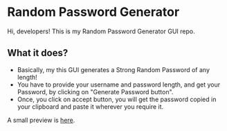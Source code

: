 # Random Password Generator
<p>
Hi, developers! This is my Random Password Generator GUI repo.  
</p>

## What it does?
-  Basically, my this GUI generates a Strong Random Password of any length! 
-  You have to provide your username and password length, and get your Password, by clicking on "Generate Password button".
-  Once, you click on accept button, you will get the password copied in your clipboard and paste it wherever you require it.

A small preview is <a href="https://www.linkedin.com/posts/abhishek-roka-bbb2b3232_codsoft-codsoftinternship-python-activity-7101169270302081027-Aq7O?utm_source=share&utm_medium=member_desktop">here</a>.
